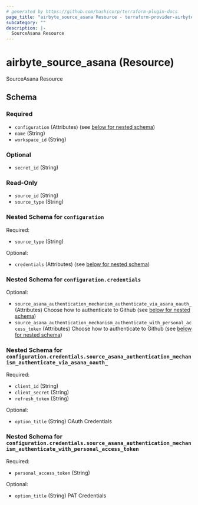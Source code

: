 ```yaml
---
# generated by https://github.com/hashicorp/terraform-plugin-docs
page_title: "airbyte_source_asana Resource - terraform-provider-airbyte-new"
subcategory: ""
description: |-
  SourceAsana Resource
---
```


# airbyte_source_asana (Resource)

SourceAsana Resource



<!-- schema generated by tfplugindocs -->
## Schema

### Required

- `configuration` (Attributes) (see [below for nested schema](#nestedatt--configuration))
- `name` (String)
- `workspace_id` (String)

### Optional

- `secret_id` (String)

### Read-Only

- `source_id` (String)
- `source_type` (String)

<a id="nestedatt--configuration"></a>
### Nested Schema for `configuration`

Required:

- `source_type` (String)

Optional:

- `credentials` (Attributes) (see [below for nested schema](#nestedatt--configuration--credentials))

<a id="nestedatt--configuration--credentials"></a>
### Nested Schema for `configuration.credentials`

Optional:

- `source_asana_authentication_mechanism_authenticate_via_asana_oauth_` (Attributes) Choose how to authenticate to Github (see [below for nested schema](#nestedatt--configuration--credentials--source_asana_authentication_mechanism_authenticate_via_asana_oauth_))
- `source_asana_authentication_mechanism_authenticate_with_personal_access_token` (Attributes) Choose how to authenticate to Github (see [below for nested schema](#nestedatt--configuration--credentials--source_asana_authentication_mechanism_authenticate_with_personal_access_token))

<a id="nestedatt--configuration--credentials--source_asana_authentication_mechanism_authenticate_via_asana_oauth_"></a>
### Nested Schema for `configuration.credentials.source_asana_authentication_mechanism_authenticate_via_asana_oauth_`

Required:

- `client_id` (String)
- `client_secret` (String)
- `refresh_token` (String)

Optional:

- `option_title` (String) OAuth Credentials


<a id="nestedatt--configuration--credentials--source_asana_authentication_mechanism_authenticate_with_personal_access_token"></a>
### Nested Schema for `configuration.credentials.source_asana_authentication_mechanism_authenticate_with_personal_access_token`

Required:

- `personal_access_token` (String)

Optional:

- `option_title` (String) PAT Credentials


